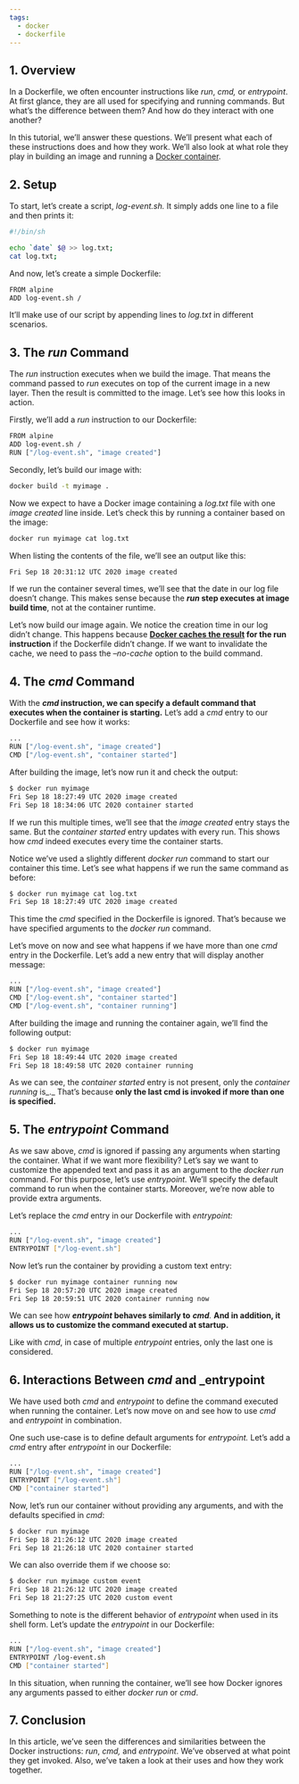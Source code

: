 ```yaml
---
tags:
  - docker
  - dockerfile
---
```

## 1. Overview

In a Dockerfile, we often encounter instructions like _run_, _cmd,_ or _entrypoint_. At first glance, they are all used for specifying and running commands. But what’s the difference between them? And how do they interact with one another?

In this tutorial, we’ll answer these questions. We’ll present what each of these instructions does and how they work. We’ll also look at what role they play in building an image and running a [Docker container](https://www.baeldung.com/docker-images-vs-containers).

## 2. Setup

To start, let’s create a script, _log-event.sh._ It simply adds one line to a file and then prints it:

```bash
#!/bin/sh

echo `date` $@ >> log.txt;
cat log.txt;
```

And now, let’s create a simple Dockerfile:

```bash
FROM alpine
ADD log-event.sh /
```

It’ll make use of our script by appending lines to _log.txt_ in different scenarios.

## 3. The _run_ Command

The _run_ instruction executes when we build the image. That means the command passed to _run_ executes on top of the current image in a new layer. Then the result is committed to the image. Let’s see how this looks in action.

Firstly, we’ll add a _run_ instruction to our Dockerfile:

```bash
FROM alpine
ADD log-event.sh /
RUN ["/log-event.sh", "image created"]
```

Secondly, let’s build our image with:

```bash
docker build -t myimage .
```

Now we expect to have a Docker image containing a _log.txt_ file with one _image created_ line inside. Let’s check this by running a container based on the image:

```bash
docker run myimage cat log.txt
```

When listing the contents of the file, we’ll see an output like this:

```bash
Fri Sep 18 20:31:12 UTC 2020 image created
```

If we run the container several times, we’ll see that the date in our log file doesn’t change. This makes sense because the **_run_ step executes at image build time**, not at the container runtime.

Let’s now build our image again. We notice the creation time in our log didn’t change. This happens because **[Docker caches the result](https://www.baeldung.com/linux/docker-build-cache) for the run instruction** if the Dockerfile didn’t change. If we want to invalidate the cache, we need to pass the _–no-cache_ option to the build command.

## 4. The _cmd_ Command

With the **_cmd_ instruction, we can specify a default command that executes when the container is starting.** Let’s add a _cmd_ entry to our Dockerfile and see how it works:

```bash
...
RUN ["/log-event.sh", "image created"]
CMD ["/log-event.sh", "container started"]
```

After building the image, let’s now run it and check the output:

```bash
$ docker run myimage
Fri Sep 18 18:27:49 UTC 2020 image created
Fri Sep 18 18:34:06 UTC 2020 container started
```

If we run this multiple times, we’ll see that the _image created_ entry stays the same. But the _container started_ entry updates with every run. This shows how _cmd_ indeed executes every time the container starts.

Notice we’ve used a slightly different _docker run_ command to start our container this time. Let’s see what happens if we run the same command as before:

```bash
$ docker run myimage cat log.txt
Fri Sep 18 18:27:49 UTC 2020 image created
```

This time the _cmd_ specified in the Dockerfile is ignored. That’s because we have specified arguments to the _docker run_ command.

Let’s move on now and see what happens if we have more than one _cmd_ entry in the Dockerfile. Let’s add a new entry that will display another message:

```bash
...
RUN ["/log-event.sh", "image created"]
CMD ["/log-event.sh", "container started"]
CMD ["/log-event.sh", "container running"]
```

After building the image and running the container again, we’ll find the following output:

```bash
$ docker run myimage
Fri Sep 18 18:49:44 UTC 2020 image created
Fri Sep 18 18:49:58 UTC 2020 container running
```

As we can see, the _container started_ entry is not present, only the _container running_ is_._ That’s because **only the last cmd is invoked if more than one is specified.**

## 5. The _entrypoint_ Command

As we saw above, _cmd_ is ignored if passing any arguments when starting the container. What if we want more flexibility? Let’s say we want to customize the appended text and pass it as an argument to the _docker run_ command. For this purpose, let’s use _entrypoint._ We’ll specify the default command to run when the container starts. Moreover, we’re now able to provide extra arguments.

Let’s replace the _cmd_ entry in our Dockerfile with _entrypoint:_

```bash
...
RUN ["/log-event.sh", "image created"]
ENTRYPOINT ["/log-event.sh"]
```

Now let’s run the container by providing a custom text entry:

```bash
$ docker run myimage container running now
Fri Sep 18 20:57:20 UTC 2020 image created
Fri Sep 18 20:59:51 UTC 2020 container running now
```

We can see how **_entrypoint_ behaves similarly to** _**cmd**._ **And in addition, it allows us to customize the command executed at startup.**

Like with _cmd_, in case of multiple _entrypoint_ entries, only the last one is considered.

## 6. Interactions Between _cmd_ and _entrypoint

We have used both _cmd_ and _entrypoint_ to define the command executed when running the container. Let’s now move on and see how to use _cmd_ and _entrypoint_ in combination.

One such use-case is to define default arguments for _entrypoint._ Let’s add a _cmd_ entry after _entrypoint_ in our Dockerfile:

```bash
...
RUN ["/log-event.sh", "image created"]
ENTRYPOINT ["/log-event.sh"]
CMD ["container started"]
```

Now, let’s run our container without providing any arguments, and with the defaults specified in _cmd_:

```bash
$ docker run myimage
Fri Sep 18 21:26:12 UTC 2020 image created
Fri Sep 18 21:26:18 UTC 2020 container started
```

We can also override them if we choose so:

```bash
$ docker run myimage custom event
Fri Sep 18 21:26:12 UTC 2020 image created
Fri Sep 18 21:27:25 UTC 2020 custom event
```

Something to note is the different behavior of _entrypoint_ when used in its shell form. Let’s update the _entrypoint_ in our Dockerfile:

```bash
...
RUN ["/log-event.sh", "image created"]
ENTRYPOINT /log-event.sh
CMD ["container started"]
```

In this situation, when running the container, we’ll see how Docker ignores any arguments passed to either _docker run_ or _cmd_.

## 7. Conclusion

In this article, we’ve seen the differences and similarities between the Docker instructions: _run_, _cmd,_ and _entrypoint_. We’ve observed at what point they get invoked. Also, we’ve taken a look at their uses and how they work together.